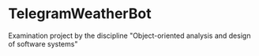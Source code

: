 # TelegramWeatherBot
Examination project by the discipline "Object-oriented analysis and design of software systems"
